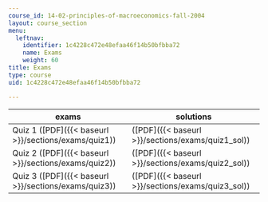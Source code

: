 ```yaml
---
course_id: 14-02-principles-of-macroeconomics-fall-2004
layout: course_section
menu:
  leftnav:
    identifier: 1c4228c472e48efaa46f14b50bfbba72
    name: Exams
    weight: 60
title: Exams
type: course
uid: 1c4228c472e48efaa46f14b50bfbba72

---
```


| exams | solutions |
| --- | --- |
| Quiz 1 ([PDF]({{< baseurl >}}/sections/exams/quiz1)) | ([PDF]({{< baseurl >}}/sections/exams/quiz1_sol)) |
| Quiz 2 ([PDF]({{< baseurl >}}/sections/exams/quiz2)) | ([PDF]({{< baseurl >}}/sections/exams/quiz2_sol)) |
| Quiz 3 ([PDF]({{< baseurl >}}/sections/exams/quiz3)) | ([PDF]({{< baseurl >}}/sections/exams/quiz3_sol))